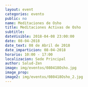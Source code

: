 ```yaml
---
layout: event
categories: evento
public: no
name: Meditaciones de Osho
title: Meditaciones Activas de Osho
subtitle:
dateVisible: 2018-04-08 23:00:00
date: 08-04-2018
date_text: 08 de Abril de 2018
date_imparticion: 08-04-2018
horario: 10:00 - 17:00
localizacion: Sede Principal
author: Salud-Zen
image: img/eventos/080418Osho.jpg
image_prop:
image2: img/eventos/080418Osho_2.jpg
---
```

